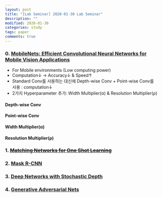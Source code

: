 ```yaml
---
layout: post
title: "[Lab Seminar] 2020-01-30 Lab Seminar"
description: ""
modified: 2020-01-30
categories: study
tags: paper
comments: true
---
```


### 0. [MobileNets: Efficient Convolutional Neural Networks for Mobile Vision Applications](https://arxiv.org/abs/1704.04861)

- For Mobile environments (Low computing power)
- Computation↓ → Accuracy↓ & Speed↑
- Standard Conv를 사용하는 대신에 Depth-wise Conv + Point-wise Conv를 사용 : computation↓
- 2가지 Hyperparameter 추가: Width Multiplier(α) & Resolution Multiplier(ρ)

#### Depth-wise Conv

#### Point-wise Conv

#### Width Multiplier(α)

#### Resolution Multiplier(ρ)



### 1. ~~[Matching Networks for One Shot Learning](https://arxiv.org/abs/1606.04080)~~

### 2. [Mask R-CNN](https://arxiv.org/abs/1703.06870)

### 3. [Deep Networks with Stochastic Depth](https://arxiv.org/abs/1603.09382)

### 4. [Generative Adversarial Nets](https://arxiv.org/abs/1406.2661)
